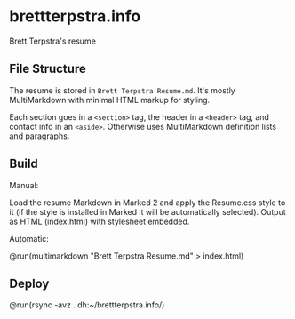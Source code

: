 # brettterpstra.info

Brett Terpstra's resume

## File Structure

The resume is stored in `Brett Terpstra Resume.md`. It's mostly MultiMarkdown with minimal HTML markup for styling.

Each section goes in a `<section>` tag, the header in a `<header>` tag, and contact info in an `<aside>`. Otherwise uses MultiMarkdown definition lists and paragraphs.

## Build

Manual:

Load the resume Markdown in Marked 2 and apply the Resume.css style to it (if the style is installed in Marked it will be automatically selected). Output as HTML (index.html) with stylesheet embedded.

Automatic:

@run(multimarkdown "Brett Terpstra Resume.md" > index.html)

## Deploy

@run(rsync -avz . dh:~/brettterpstra.info/)

